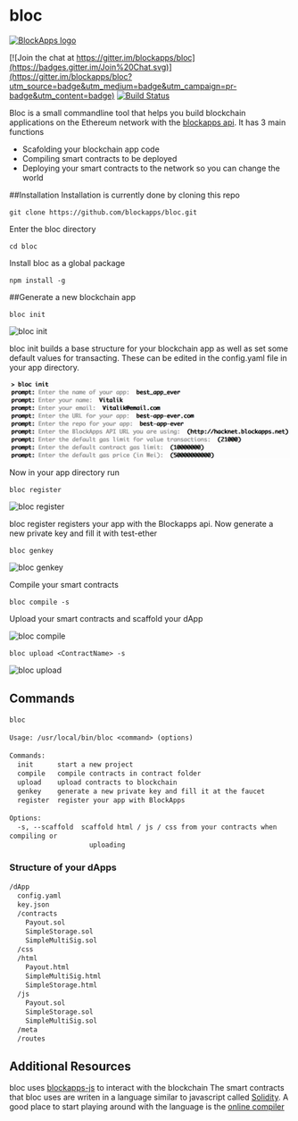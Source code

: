 # bloc

[![BlockApps logo](http://blockapps.net/img/logo_cropped.png)](http://blockapps.net)

[![Join the chat at https://gitter.im/blockapps/bloc](https://badges.gitter.im/Join%20Chat.svg)](https://gitter.im/blockapps/bloc?utm_source=badge&utm_medium=badge&utm_campaign=pr-badge&utm_content=badge) [![Build Status](https://travis-ci.org/blockapps/bloc.svg)](https://travis-ci.org/blockapps/bloc)

Bloc is a small commandline tool that helps you build blockchain applications on the Ethereum network with the [blockapps api](https://blockapps.net). It has 3 main functions
* Scafolding your blockchain app code
* Compiling smart contracts to be deployed
* Deploying your smart contracts to the network so you can change the world

##Installation
Installation is currently done by cloning this repo

```
git clone https://github.com/blockapps/bloc.git
```

Enter the bloc directory

```
cd bloc
```

Install bloc as a global package

```
npm install -g
```

##Generate a new blockchain app

```
bloc init
```

![bloc init](https://raw.githubusercontent.com/blockapps/bloc/readme-images/readme_img/bloc_init_inv.png)

bloc init builds a base structure for your blockchain app as well as set some default values for transacting. These can be edited in the config.yaml file in your app directory.

![bloc init](/../readme_img/bloc_init_inv.png?raw=true)

Now in your app directory run

```
bloc register
```

![bloc register](https://raw.githubusercontent.com/blockapps/bloc/readme-images/readme_img/bloc_register_inv.png)

bloc register registers your app with the Blockapps api. Now generate a new private key and fill it with test-ether

```
bloc genkey
```

![bloc genkey](https://raw.githubusercontent.com/blockapps/bloc/readme-images/readme_img/bloc_genkey_inv.png)

Compile your smart contracts

```
bloc compile -s
```

Upload your smart contracts and scaffold your dApp 

![bloc compile](https://raw.githubusercontent.com/blockapps/bloc/readme-images/readme_img/bloc_compile_inv.png)


```
bloc upload <ContractName> -s
```

![bloc upload](https://raw.githubusercontent.com/blockapps/bloc/readme-images/readme_img/bloc_upload_inv.png)

## Commands

```
bloc

Usage: /usr/local/bin/bloc <command> (options)

Commands:
  init      start a new project
  compile   compile contracts in contract folder
  upload    upload contracts to blockchain
  genkey    generate a new private key and fill it at the faucet
  register  register your app with BlockApps

Options:
  -s, --scaffold  scaffold html / js / css from your contracts when compiling or
                    uploading
```

### Structure of your dApps
```
/dApp
  config.yaml
  key.json
  /contracts
    Payout.sol
    SimpleStorage.sol
    SimpleMultiSig.sol
  /css
  /html
    Payout.html
    SimpleMultiSig.html
    SimpleStorage.html
  /js
    Payout.sol
    SimpleStorage.sol
    SimpleMultiSig.sol
  /meta
  /routes
```

## Additional Resources
bloc uses [blockapps-js](https://github.com/blockapps/blockapps-js) to interact with the blockchain
The smart contracts that bloc uses are writen in a language similar to javascript called [Solidity](https://github.com/ethereum/wiki/wiki/The-Solidity-Programming-Language). A good place to start playing around with the language is the [online compiler](https://chriseth.github.io/browser-solidity/)
